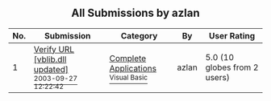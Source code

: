 ﻿<div align="center">

## All Submissions by azlan

</div>

No.  | Submission | Category | By   | User Rating
---- | ---------- | -------- | ---- | -----------
1 | [Verify URL \[vblib\.dll updated\]<br /><sup>2003-09-27 12:22:42</sup>](https://github.com/Planet-Source-Code/azlan-verify-url-vblib-dll-updated__1-48801) | [Complete Applications<br /><sup>Visual Basic</sup>](../ByCategory/complete-applications__1-27.md) | azlan | 5.0 (10 globes from 2 users)
